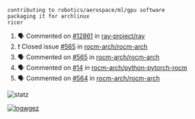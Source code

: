 ```
contributing to robotics/aerospace/ml/gpu software
packaging it for archlinux
ricer
```

<!--START_SECTION:activity-->
1. 🗣 Commented on [#12861](https://github.com/ray-project/ray/issues/12861) in [ray-project/ray](https://github.com/ray-project/ray)
2. ❗️ Closed issue [#565](https://github.com/rocm-arch/rocm-arch/issues/565) in [rocm-arch/rocm-arch](https://github.com/rocm-arch/rocm-arch)
3. 🗣 Commented on [#565](https://github.com/rocm-arch/rocm-arch/issues/565) in [rocm-arch/rocm-arch](https://github.com/rocm-arch/rocm-arch)
4. 🗣 Commented on [#14](https://github.com/rocm-arch/python-pytorch-rocm/issues/14) in [rocm-arch/python-pytorch-rocm](https://github.com/rocm-arch/python-pytorch-rocm)
5. 🗣 Commented on [#564](https://github.com/rocm-arch/rocm-arch/issues/564) in [rocm-arch/rocm-arch](https://github.com/rocm-arch/rocm-arch)
<!--END_SECTION:activity-->


![statz](https://github-readme-stats.vercel.app/api?username=acxz&include_all_commits=true&show_icons=true)

[![lngwgez](https://github-readme-stats.vercel.app/api/top-langs/?username=acxz&layout=compact)](https://github.com/acxz/github-readme-stats)


<!--
**acxz/acxz** is a ✨ _special_ ✨ repository because its `README.md` (this file) appears on your GitHub profile.

Here are some ideas to get you started:

- 🔭 I’m currently working on ...
- 🌱 I’m currently learning ...
- 👯 I’m looking to collaborate on ...
- 🤔 I’m looking for help with ...
- 💬 Ask me about ...
- 📫 How to reach me: ...
- 😄 Pronouns: ...
- ⚡ Fun fact: ...
-->
